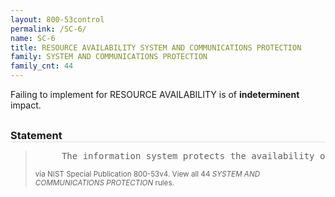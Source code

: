 ```yaml
---
layout: 800-53control
permalink: /SC-6/
name: SC-6
title: RESOURCE AVAILABILITY SYSTEM AND COMMUNICATIONS PROTECTION
family: SYSTEM AND COMMUNICATIONS PROTECTION
family_cnt: 44
---
```

<p class="text-">Failing to implement for RESOURCE AVAILABILITY is of <b>indeterminent</b> impact.</p>

<h3 style="border-bottom:1px solid #ddd;margin:30px 0 8px 0;">Statement</h3>
<blockquote>
<pre>     The information system protects the availability of resources by allocating [Assignment: organization-defined resources] by [Selection (one or more); priority; quota; [Assignment: organization-defined security safeguards]]. 
</pre>
<p><small>via NIST Special Publication 800-53v4. View all 44 <i>SYSTEM AND COMMUNICATIONS PROTECTION</i> rules. <a href="/cce/ssg/group/$Group_id"><span class="glyphicon glyphicon-link"></span></a> </small></p>
</blockquote>

